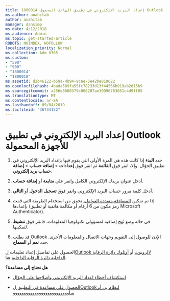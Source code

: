 ```yaml
---
title: 1800014 إعداد البريد الإلكتروني في تطبيق الهاتف المحمول Outlook
ms.author: anahitab
author: anahitab
manager: dansimp
ms.date: 4/12/2018
ms.audience: Admin
ms.topic: get-started-article
ROBOTS: NOINDEX, NOFOLLOW
localization_priority: Normal
ms.collection: Adm_O365
ms.custom:
- "598"
- "900"
- "1800014"
- "1800018"
ms.assetid: d2b46122-b59a-4b94-9cae-5e42be819022
ms.openlocfilehash: 4bada589fa55fc78233d13f44566b919ab2d15b9
ms.sourcegitcommit: a256e8680379c006287ae30996763051c4d9ff85
ms.translationtype: MT
ms.contentlocale: ar-SA
ms.lasthandoff: 09/04/2019
ms.locfileid: "36734152"
---
```

# <a name="set-up-email-in-the-outlook-mobile-app"></a>إعداد البريد الإلكتروني في تطبيق Outlook للأجهزة المحمولة

1. حدد **البدء** إذا كانت هذه هي المرة الأولى التي يقوم فيها بإعداد البريد الإلكتروني في تطبيق الجوّال. وإلا، انقر فوق **القائمة** ثم انقر فوق **إعدادات** \> **إضافة حساب** \> **إضافة حساب بريد إلكتروني**.

2. أدخل عنوان بريدك الإلكتروني الكامل وانقر على **متابعة** أو **إضافة حساب**.

3. أدخل كلمة مرور حساب البريد الإلكتروني وانقر فوق **تسجيل الدخول** أو **التالي**.

4. إذا تم تمكين [المصادقة متعددة العوامل،](https://docs.microsoft.com/office365/admin/security-and-compliance/set-up-multi-factor-authentication) تحقق من استخدام الطريقة التي قمت بإعدادها (رمز مكون من 6 أرقام أو مكالمة هاتفية أو تطبيق Microsoft Authenticator).

5. في حالة وضع نُهج إضافية لمسؤولي تكنولوجيا المعلومات، فانقر فوق **تنشيط** لتمكينها.

6. قد يطلب Outlook الإذن للوصول إلى التقويم وجهات الاتصال والمعلومات الأخرى. حدد **نعم** أو **السماح**.

الحصول على تفاصيل إعداد تعليمات [لOutlook لالروبوت](https://support.office.com/article/886db551-8dfa-4fd5-b835-f8e532091872.aspx) أو [أوتلوك دائرة الرقابة الداخلية دائرة الرقابة الداخلية](https://support.office.com/article/b2de2161-cc1d-49ef-9ef9-81acd1c8e234.aspx) هنا.
  
 **هل تحتاج إلى مساعدة؟**
  
- [استكشاف أخطاء إعداد البريد الإلكتروني وإصلاحها على الجوّال](https://support.office.com/article/a264ef01-9c88-48fb-9285-7017e4f31f02.aspx)

- [الحصول على مساعدة في التطبيق لOutlook لنظام يى أو سأوووووووووووووووووووووووووو](https://support.office.com/article/218a22d1-9fa5-4889-b689-de1c63493243.aspx#ID0EAABAAA=Contact_Support)
